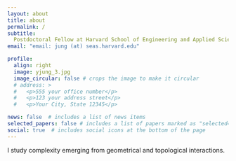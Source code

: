 ```yaml
---
layout: about
title: about
permalink: /
subtitle:
  Postdoctoral Fellow at Harvard School of Engineering and Applied Sciences  
email: "email: jung (at) seas.harvard.edu"

profile:
  align: right
  image: yjung_3.jpg
  image_circular: false # crops the image to make it circular
  # address: >
  #   <p>555 your office number</p>
  #   <p>123 your address street</p>
  #   <p>Your City, State 12345</p>

news: false  # includes a list of news items
selected_papers: false # includes a list of papers marked as "selected={true}"
social: true  # includes social icons at the bottom of the page
---
```


I study complexity emerging from geometrical and topological interactions. 